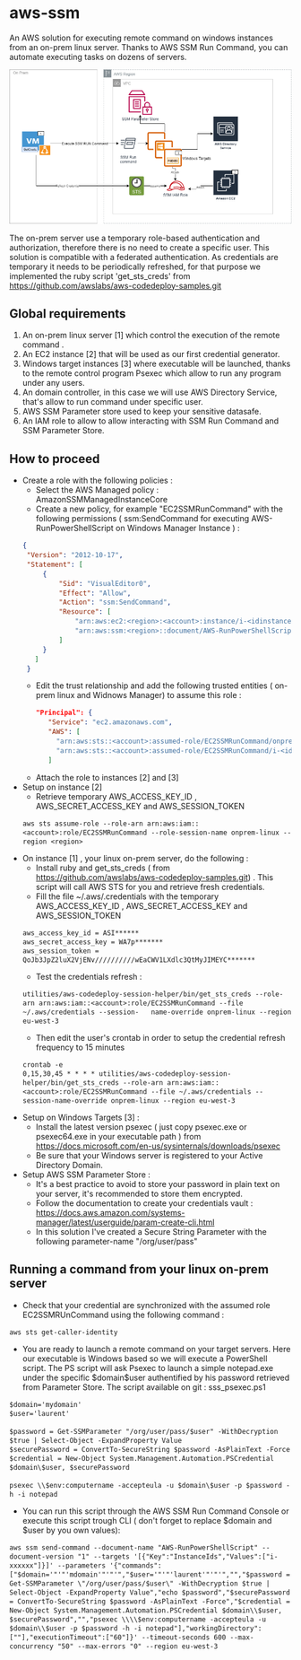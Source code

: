 # aws-ssm
An AWS solution for executing remote command on windows instances from an on-prem linux server. Thanks to AWS SSM Run Command, you can automate executing tasks on dozens of servers.

![alt text](https://github.com/laurent-richer/aws-ssm/blob/master/RemoteExecutionArchitecture.png)

The on-prem server use a temporary role-based authentication and authorization, therefore there is no need to create a specific user. This solution is compatible with a federated authentication. As credentials are temporary it needs to be periodically refreshed, for that purpose we implemented the ruby script 'get_sts_creds' from  https://github.com/awslabs/aws-codedeploy-samples.git
## Global requirements
1) An on-prem linux server [1] which control the execution of the remote command .
2) An EC2 instance [2] that will be used as our first credential generator. 
3) Windows target instances [3] where executable will be launched, thanks to the remote control program Psexec which allow to run any program under any users.
4) An domain controller, in this case we will use AWS Directory Service, that's allow to run command under specific user.
5) AWS SSM Parameter store used to keep your sensitive datasafe.
6) An IAM role to allow to allow interacting with SSM Run Command and SSM Parameter Store. 

## How to proceed  
* Create a role with the following policies :
   *   Select the AWS Managed policy : AmazonSSMManagedInstanceCore
   *   Create a new policy, for example "EC2SSMRunCommand"  with the following permissions ( ssm:SendCommand for executing AWS-RunPowerShellScript on Windows Manager Instance ) :
   ```json
   {
    "Version": "2012-10-17",
    "Statement": [
        {
            "Sid": "VisualEditor0",
            "Effect": "Allow",
            "Action": "ssm:SendCommand",
            "Resource": [
                "arn:aws:ec2:<region>:<account>:instance/i-<idinstance[2]>",
                "arn:aws:ssm:<region>::document/AWS-RunPowerShellScript"
            ]
        }
      ]
    } 
   ```
   * Edit the trust relationship and add the following trusted entities ( on-prem linux and Widnows Manager) to assume this role :
     ```json
     "Principal": {
        "Service": "ec2.amazonaws.com",
        "AWS": [
          "arn:aws:sts::<account>:assumed-role/EC2SSMRunCommand/onprem-linux",
          "arn:aws:sts::<account>:assumed-role/EC2SSMRunCommand/i-<idinstance[2]>"
        ]
     ```
    * Attach the role to instances [2] and [3]
* Setup on instance [2]
  * Retrieve temporary AWS_ACCESS_KEY_ID , AWS_SECRET_ACCESS_KEY and AWS_SESSION_TOKEN
  ```
  aws sts assume-role --role-arn arn:aws:iam::<account>:role/EC2SSMRunCommand --role-session-name onprem-linux --region <region>
  ```   
* On instance [1] , your linux on-prem server, do the following :
   * Install ruby and get_sts_creds ( from https://github.com/awslabs/aws-codedeploy-samples.git) . This script will call AWS STS for you and retrieve fresh credentials.
   * Fill the file ~/.aws/.credentials with the temporary AWS_ACCESS_KEY_ID , AWS_SECRET_ACCESS_KEY and AWS_SESSION_TOKEN
   ```
   aws_access_key_id = ASI******
   aws_secret_access_key = WA7p*******
   aws_session_token =  QoJb3JpZ2luX2VjENv//////////wEaCWV1LXdlc3QtMyJIMEYC*******
   ```
   * Test the credentials refresh :
   ```
   utilities/aws-codedeploy-session-helper/bin/get_sts_creds --role-arn arn:aws:iam::<account>:role/EC2SSMRunCommand --file ~/.aws/credentials --session-   name-override onprem-linux --region eu-west-3
   ```
   * Then edit the user's crontab in order to setup the credential refresh frequency to 15 minutes
   ```
   crontab -e
   0,15,30,45 * * * * utilities/aws-codedeploy-session-helper/bin/get_sts_creds --role-arn arn:aws:iam::<account>:role/EC2SSMRunCommand --file ~/.aws/credentials --session-name-override onprem-linux --region eu-west-3
   ```
* Setup on Windows Targets [3] :
   * Install the latest version psexec ( just copy psexec.exe or psexec64.exe in your executable path ) from https://docs.microsoft.com/en-us/sysinternals/downloads/psexec
   * Be sure that your Windows server is registered to your Active Directory Domain.
* Setup AWS SSM Parameter Store :
  * It's a best practice to avoid to store your password in plain text on your server, it's recommended to store them encrypted.
  * Follow the documentation to create your credentials vault : https://docs.aws.amazon.com/systems-manager/latest/userguide/param-create-cli.html 
  * In this solution I've created a Secure String Parameter with the following parameter-name "/org/user/pass"    
## Running a command from your linux on-prem server
* Check that your credential are synchronized with the assumed role EC2SSMRUnCommand using the following command :
```
aws sts get-caller-identity
```
* You are ready to launch a remote command on your target servers. Here our executable is Windows based so we will execute a PowerShell script. The PS script will ask Psexec to launch a simple notepad.exe under the specific $domain\$user authentified by his password retrieved from Parameter Store. The script available on git : sss_psexec.ps1 
```
$domain='mydomain'
$user='laurent'

$password = Get-SSMParameter "/org/user/pass/$user" -WithDecryption $true | Select-Object -ExpandProperty Value
$securePassword = ConvertTo-SecureString $password -AsPlainText -Force
$credential = New-Object System.Management.Automation.PSCredential $domain\$user, $securePassword

psexec \\$env:computername -accepteula -u $domain\$user -p $password -h -i notepad
```
* You can run this script through the AWS SSM Run Command Console or execute this script trough CLI ( don't forget to replace $domain and $user by you own values):
```
aws ssm send-command --document-name "AWS-RunPowerShellScript" --document-version "1" --targets '[{"Key":"InstanceIds","Values":["i-xxxxxx"]}]' --parameters '{"commands":["$domain='"'"'mdomain'"'"'","$user='"'"'laurent'"'"'","","$password = Get-SSMParameter \"/org/user/pass/$user\" -WithDecryption $true | Select-Object -ExpandProperty Value","echo $password","$securePassword = ConvertTo-SecureString $password -AsPlainText -Force","$credential = New-Object System.Management.Automation.PSCredential $domain\\$user, $securePassword","","psexec \\\\$env:computername -accepteula -u $domain\\$user -p $password -h -i notepad"],"workingDirectory":[""],"executionTimeout":["60"]}' --timeout-seconds 600 --max-concurrency "50" --max-errors "0" --region eu-west-3
```


